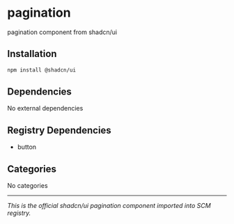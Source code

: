 # pagination

pagination component from shadcn/ui

## Installation

```bash
npm install @shadcn/ui
```

## Dependencies

No external dependencies

## Registry Dependencies

- button

## Categories

No categories

---

*This is the official shadcn/ui pagination component imported into SCM registry.*
